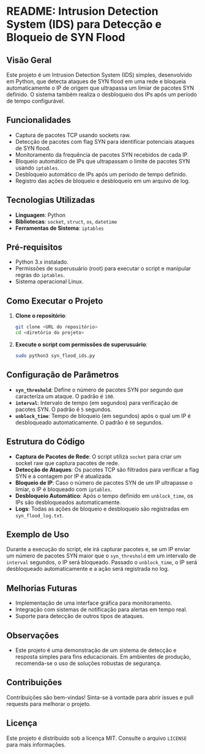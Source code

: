 # README: Intrusion Detection System (IDS) para Detecção e Bloqueio de SYN Flood

## Visão Geral
Este projeto é um Intrusion Detection System (IDS) simples, desenvolvido em Python, que detecta ataques de SYN flood em uma rede e bloqueia automaticamente o IP de origem que ultrapassa um limiar de pacotes SYN definido. O sistema também realiza o desbloqueio dos IPs após um período de tempo configurável.

## Funcionalidades
- Captura de pacotes TCP usando sockets raw.
- Detecção de pacotes com flag SYN para identificar potenciais ataques de SYN flood.
- Monitoramento da frequência de pacotes SYN recebidos de cada IP.
- Bloqueio automático de IPs que ultrapassam o limite de pacotes SYN usando `iptables`.
- Desbloqueio automático de IPs após um período de tempo definido.
- Registro das ações de bloqueio e desbloqueio em um arquivo de log.

## Tecnologias Utilizadas
- **Linguagem**: Python
- **Bibliotecas**: `socket`, `struct`, `os`, `datetime`
- **Ferramentas de Sistema**: `iptables`

## Pré-requisitos
- Python 3.x instalado.
- Permissões de superusuário (root) para executar o script e manipular regras do `iptables`.
- Sistema operacional Linux.

## Como Executar o Projeto
1. **Clone o repositório**:
   ```bash
   git clone <URL do repositório>
   cd <diretório do projeto>
   ```

2. **Execute o script com permissões de superusuário**:
   ```bash
   sudo python3 syn_flood_ids.py
   ```

## Configuração de Parâmetros
- **`syn_threshold`**: Define o número de pacotes SYN por segundo que caracteriza um ataque. O padrão é `100`.
- **`interval`**: Intervalo de tempo (em segundos) para verificação de pacotes SYN. O padrão é `5` segundos.
- **`unblock_time`**: Tempo de bloqueio (em segundos) após o qual um IP é desbloqueado automaticamente. O padrão é `60` segundos.

## Estrutura do Código
- **Captura de Pacotes de Rede**: O script utiliza `socket` para criar um socket raw que captura pacotes de rede.
- **Detecção de Ataques**: Os pacotes TCP são filtrados para verificar a flag SYN e a contagem por IP é atualizada.
- **Bloqueio de IP**: Caso o número de pacotes SYN de um IP ultrapasse o limiar, o IP é bloqueado com `iptables`.
- **Desbloqueio Automático**: Após o tempo definido em `unblock_time`, os IPs são desbloqueados automaticamente.
- **Logs**: Todas as ações de bloqueio e desbloqueio são registradas em `syn_flood_log.txt`.

## Exemplo de Uso
Durante a execução do script, ele irá capturar pacotes e, se um IP enviar um número de pacotes SYN maior que o `syn_threshold` em um intervalo de `interval` segundos, o IP será bloqueado. Passado o `unblock_time`, o IP será desbloqueado automaticamente e a ação será registrada no log.

## Melhorias Futuras
- Implementação de uma interface gráfica para monitoramento.
- Integração com sistemas de notificação para alertas em tempo real.
- Suporte para detecção de outros tipos de ataques.

## Observações
- Este projeto é uma demonstração de um sistema de detecção e resposta simples para fins educacionais. Em ambientes de produção, recomenda-se o uso de soluções robustas de segurança.

## Contribuições
Contribuições são bem-vindas! Sinta-se à vontade para abrir issues e pull requests para melhorar o projeto.

## Licença
Este projeto é distribuído sob a licença MIT. Consulte o arquivo `LICENSE` para mais informações.

